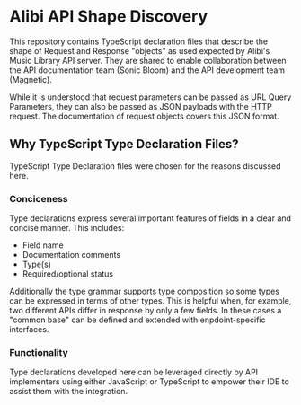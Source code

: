 # Alibi API Shape Discovery

This repository contains TypeScript declaration files that describe the shape of Request and Response "objects" as used expected by Alibi's Music Library API server. They are shared to enable collaboration between the API documentation team (Sonic Bloom) and the API development team (Magnetic).

While it is understood that request parameters can be passed as URL Query Parameters, they can also be passed as JSON payloads with the HTTP request. The documentation of request objects covers this JSON format.

## Why TypeScript Type Declaration Files?

TypeScript Type Declaration files were chosen for the reasons discussed here.

### Conciceness

Type declarations express several important features of fields in a clear and concise manner. This includes:

- Field name
- Documentation comments
- Type(s)
- Required/optional status

Additionally the type grammar supports type composition so some types can be expressed in terms of other types. This is helpful when, for example, two different APIs differ in response by only a few fields. In these cases a "common base" can be defined and extended with enpdoint-specific interfaces.

### Functionality

Type declarations developed here can be leveraged directly by API implementers using either JavaScript or TypeScript to empower their IDE to assist them with the integration.
